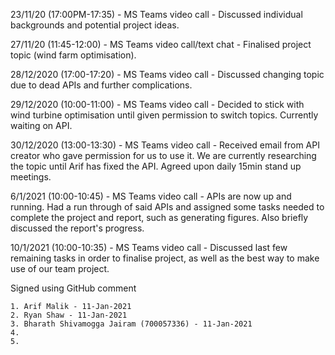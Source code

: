 23/11/20 (17:00PM-17:35) - MS Teams video call
	- Discussed individual backgrounds and potential project ideas.

27/11/20 (11:45-12:00) - MS Teams video call/text chat
	- Finalised project topic (wind farm optimisation).

28/12/2020 (17:00-17:20) - MS Teams video call
	- Discussed changing topic due to dead APIs and further complications.

29/12/2020 (10:00-11:00) - MS Teams video call
	- Decided to stick with wind turbine optimisation until given permission to switch topics. Currently waiting on API.

30/12/2020 (13:00-13:30) - MS Teams video call
	- Received email from API creator who gave permission for us to use it. We are currently researching the topic until Arif has fixed the API. Agreed upon daily 15min stand up meetings.

6/1/2021 (10:00-10:45) - MS Teams video call
    - APIs are now up and running. Had a run through of said APIs and assigned some tasks needed to complete the project and report, such as generating figures. Also briefly discussed the report's progress.
    
10/1/2021 (10:00-10:35) - MS Teams video call
    - Discussed last few remaining tasks in order to finalise project, as well as the best way to make use of our team project.

Signed using GitHub comment

    1. Arif Malik - 11-Jan-2021
    2. Ryan Shaw - 11-Jan-2021
    3. Bharath Shivamogga Jairam (700057336) - 11-Jan-2021
    4.
    5.
